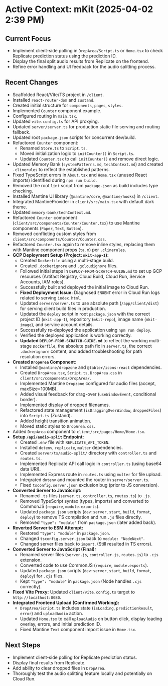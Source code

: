 # Active Context: mKit (2025-04-02 2:39 PM)

## Current Focus

-   Implement client-side polling in `DropArea/Script.ts` or `Home.tsx` to check Replicate prediction status using the prediction ID.
-   Display the final split audio results from Replicate on the frontend.
-   Refine error handling and UI feedback for the audio splitting process.

## Recent Changes

-   Scaffolded React/Vite/TS project in `/client`.
-   Installed `react-router-dom` and `zustand`.
-   Created initial structure for `components`, `pages`, `styles`.
-   Implemented `Counter` component example.
-   Configured routing in `main.tsx`.
-   Updated `vite.config.ts` for API proxying.
-   Updated `server/server.ts` for production static file serving and routing fallback.
-   Updated root `package.json` scripts for concurrent dev/build.
-   Refactored `Counter` component:
    -   Renamed `Store.ts` to `Script.ts`.
    -   Moved initialization logic to `initCounter()` in `Script.ts`.
    -   Updated `Counter.tsx` to call `initCounter()` and remove direct logic.
-   Updated Memory Bank (`systemPatterns.md`, `techContext.md`) and created `.clinerules` to reflect the established patterns.
-   Fixed TypeScript errors in `About.tsx` and `Home.tsx` (unused React imports) identified during `npm run build`.
-   Removed the root `lint` script from `package.json` as build includes type checking.
-   Installed Mantine UI library (`@mantine/core`, `@mantine/hooks`) in `/client`.
-   Integrated MantineProvider in `client/src/main.tsx` with default dark theme.
-   Updated `memory-bank/techContext.md`.
-   Refactored `Counter` component (`client/src/components/Counter/Counter.tsx`) to use Mantine components (`Paper`, `Text`, `Button`).
-   Removed conflicting custom styles from `client/src/components/Counter/Counter.css`.
-   Refactored `Counter.tsx` again to remove inline styles, replacing them with Mantine component props (`ta`, `m`) per `.clinerules`.
-   **GCP Deployment Setup (Project: `mkit-app-1`):**
    -   Created `Dockerfile` using a multi-stage build.
    -   Created `.dockerignore` and `.gcloudignore` files.
    -   Followed initial steps in `DEPLOY-FROM-SCRATCH-GUIDE.md` to set up GCP resources (Artifact Registry, Cloud Build, Cloud Run, Service Accounts, IAM roles).
    -   Successfully built and deployed the initial image to Cloud Run.
    -   **Fixed Deployment Issue:** Diagnosed `ENOENT` error in Cloud Run logs related to serving `index.html`.
    -   Updated `server/server.ts` to use absolute path (`/app/client/dist`) for serving client build files in production.
    -   Updated the `deploy` script in root `package.json` with the correct project ID (`mkit-app-1`), repository (`mkit-repo`), image name (`mkit-image`), and service account details.
    -   Successfully re-deployed the application using `npm run deploy`.
    -   Verified the deployed application is working correctly.
    -   **Updated `DEPLOY-FROM-SCRATCH-GUIDE.md`** to reflect the working multi-stage `Dockerfile`, the absolute path fix in `server.ts`, the correct `.dockerignore` content, and added troubleshooting for path resolution errors.
-   **Created `DropArea` Component:**
    -   Installed `@mantine/dropzone` and `@tabler/icons-react` dependencies.
    -   Created `DropArea.tsx`, `Script.ts`, `DropArea.css` in `client/src/components/DropArea/`.
    -   Implemented Mantine `Dropzone` configured for audio files (accept, maxSize=100MB).
    -   Added visual feedback for drag-over (`useWindowEvent`, conditional border).
    -   Implemented display of dropped filenames.
    -   Refactored state management (`isDraggingOverWindow`, `droppedFiles`) into `Script.ts` (Zustand).
    -   Added height transition animation.
    -   Moved static styles to `DropArea.css`.
-   Added `DropArea` component to `client/src/pages/Home/Home.tsx`.
-   **Setup `/api/audio-split` Endpoint:**
    -   Created `.env` file with `REPLICATE_API_TOKEN`.
    -   Installed `dotenv`, `replicate`, `multer` dependencies.
    -   Created `server/ts/audio-split/` directory with `controller.ts` and `routes.ts`.
    -   Implemented Replicate API call logic in `controller.ts` (using base64 data URI).
    -   Implemented Express route in `routes.ts` using `multer` for file upload.
    -   Integrated `dotenv` and mounted the router in `server/server.ts`.
    -   Fixed `tsconfig.server.json` exclusion bug (prior to JS conversion).
-   **Converted Server to JavaScript:**
    -   Renamed `.ts` files (`server.ts`, `controller.ts`, `routes.ts`) to `.js`.
    -   Removed TypeScript syntax (types, imports) and converted to CommonJS (`require`, `module.exports`).
    -   Updated `package.json` scripts (`dev:server`, `start`, `build`, `format`, `deploy`) to remove TS compilation and run `.js` files directly.
    -   Removed `"type": "module"` from `package.json` (later added back).
-   **Reverted Server to ESM Attempt:**
    -   Restored `"type": "module"` in `package.json`.
    -   Changed `tsconfig.server.json` back to `module: "NodeNext"`.
    -   Changed server files back to `import`. (Still resulted in TS errors).
-   **Converted Server to JavaScript (Final):**
    -   Renamed server files (`server.js`, `controller.js`, `routes.js`) to `.cjs` extension.
    -   Converted code to use CommonJS (`require`, `module.exports`).
    -   Updated `package.json` scripts (`dev:server`, `start`, `build`, `format`, `deploy`) for `.cjs` files.
    -   Kept `"type": "module"` in `package.json` (Node handles `.cjs` correctly).
-   **Fixed Vite Proxy:** Updated `client/vite.config.ts` target to `http://localhost:8080`.
-   **Integrated Frontend Upload (Confirmed Working):**
    -   `DropArea/Script.ts` includes state (`isLoading`, `predictionResult`, `error`) and `uploadAudio` action.
    -   Updated `Home.tsx` to call `uploadAudio` on button click, display loading overlay, errors, and initial prediction ID.
    -   Fixed Mantine `Text` component import issue in `Home.tsx`.

## Next Steps

-   Implement client-side polling for Replicate prediction status.
-   Display final results from Replicate.
-   Add ability to clear dropped files in `DropArea`.
-   Thoroughly test the audio splitting feature locally and potentially on Cloud Run.
